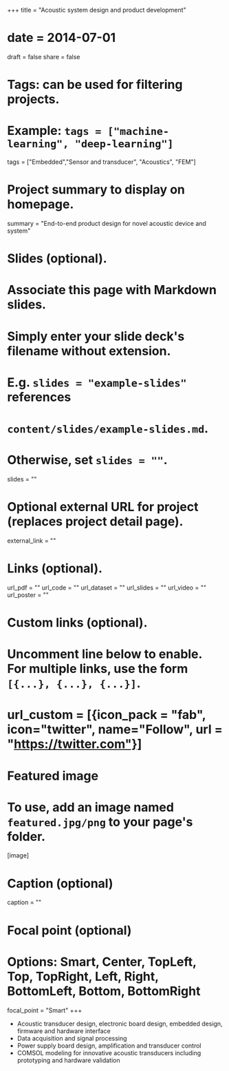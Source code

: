 +++
title = "Acoustic system design and product development"
# date = 2014-07-01
draft = false
share = false

# Tags: can be used for filtering projects.
# Example: `tags = ["machine-learning", "deep-learning"]`
tags = ["Embedded","Sensor and transducer", "Acoustics", "FEM"]

# Project summary to display on homepage.
summary = "End-to-end product design for novel acoustic device and system"

# Slides (optional).
#   Associate this page with Markdown slides.
#   Simply enter your slide deck's filename without extension.
#   E.g. `slides = "example-slides"` references 
#   `content/slides/example-slides.md`.
#   Otherwise, set `slides = ""`.
slides = ""

# Optional external URL for project (replaces project detail page).
external_link = ""

# Links (optional).
url_pdf = ""
url_code = ""
url_dataset = ""
url_slides = ""
url_video = ""
url_poster = ""

# Custom links (optional).
#   Uncomment line below to enable. For multiple links, use the form `[{...}, {...}, {...}]`.
# url_custom = [{icon_pack = "fab", icon="twitter", name="Follow", url = "https://twitter.com"}]

# Featured image
# To use, add an image named `featured.jpg/png` to your page's folder. 
[image]
  # Caption (optional)
  caption = ""

  # Focal point (optional)
  # Options: Smart, Center, TopLeft, Top, TopRight, Left, Right, BottomLeft, Bottom, BottomRight
  focal_point = "Smart"
+++

* Acoustic transducer design, electronic board design, embedded design, firmware and hardware interface
* Data acquisition and signal processing  
* Power supply board design, amplification and transducer control  
* COMSOL modeling for innovative acoustic transducers including prototyping and hardware validation 



